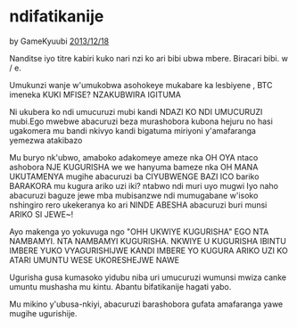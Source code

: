 # ndifatikanije

by GameKyuubi [2013/12/18](https://bitcointalk.org/index.php?topic=375643.0)

<LanguageDropdown/>

Nanditse iyo titre kabiri kuko nari nzi ko ari bibi ubwa mbere. Biracari bibi. w / e.  

Umukunzi wanje w'umukobwa asohokeye mukabare ka lesbiyene , BTC imeneka KUKI MFISE? NZAKUBWIRA IGITUMA

Ni ukubera ko ndi umucuruzi mubi kandi NDAZI KO NDI UMUCURUZI mubi.Ego mwebwe abacuruzi beza murashobora kubona hejuru no hasi ugakomera mu bandi nkivyo kandi bigatuma miriyoni y'amafaranga yemezwa atakibazo 

Mu buryo nk'ubwo, amaboko adakomeye ameze nka OH OYA ntaco ashobora NJE KUGURISHA we we hanyuma bameze nka OH MANA UKUTAMENYA mugihe abacuruzi ba CIYUBWENGE BAZI ICO bariko BARAKORA mu kugura ariko uzi iki? ntabwo ndi muri uyo mugwi Iyo naho abacuruzi baguze jewe mba mubisanzwe ndi mumugabane w'isoko nshingiro rero ukekeranya ko ari NINDE ABESHA abacuruzi buri munsi ARIKO SI JEWE~!

Ayo makenga yo yokuvuga ngo "OHH UKWIYE KUGURISHA" EGO NTA NAMBAMYI. NTA NAMBAMYI KUGURISHA. NKWIYE U KUGURISHA IBINTU IMBERE YUKO VYAGURISHIJWE KANDI IMBERE YO KUGURA ARIKO UZI KO ATARI UMUNTU WESE UKORESHEJWE NAWE

Ugurisha gusa kumasoko yidubu niba uri umucuruzi wumunsi mwiza canke umuntu mushasha mu kintu. Abantu bifatikanije hagati yabo. 

Mu mikino y'ubusa-nkiyi, abacuruzi barashobora gufata amafaranga yawe mugihe ugurishije.